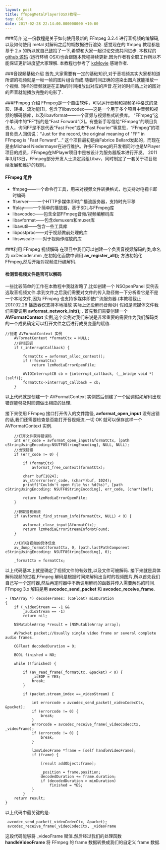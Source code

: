 ```yaml
---
layout: post
title: ffmpegMetalPlayer(OSX)教程一
tag: OSX
date: 2017-02-28 22:14:00.000000000 +10:00
---
```


###简介
这一份教程是关于如何使用最新的 FFmpeg 3.2.4 进行音视频的编解码,以及如何使用 metal 对解码之后的帧数据进行渲染. 感觉现在的 ffmpeg 教程都是基于 2.x 的所以就自己鼓捣了一下,希望和大家一起讨论交流共同进步. 本教程的 [github 源码](https://github.com/xcoderliu/FFmpegMetalPlayer) (运行环境 OSX)也会跟随本教程持续更新.因为作者有全职工作所以不能保证更新进度望大家理解. 本教程也参考了 [kxMovie](https://github.com/kolyvan/kxmovie) 感谢作者.

###音视频基础介绍
首先,大家需要有一定的基础知识,对于音视频其实大家都知道所谓的视频就是一帧一帧的图片组合而成.随着时间正确的渲染出图片就能播放一个视频. 同样的音频就是在正确的时间播放出对应的声音.在对的时间贴上对的图对的声音就能播放完整的电影了.

###FFmpeg 介绍
FFmpeg是一个自由软件，可以运行音频和视频多种格式的录影、转换、流功能[1]，包含了libavcodec——这是一个用于多个项目中音频和视频的解码器库，以及libavformat——一个音频与视频格式转换库。
“FFmpeg”这个单词中的“FF”指的是“Fast Forward”[2]。有些新手写信给“FFmpeg”的项目负责人，询问FF是不是代表“Fast Free”或者“Fast Fourier”等意思，“FFmpeg”的项目负责人回信说：“Just for the record, the original meaning of "FF" in FFmpeg is "Fast Forward"...”
这个项目最初是由Fabrice Bellard发起的，而现在是由Michael Niedermayer在进行维护。许多FFmpeg的开发者同时也是MPlayer项目的成员，FFmpeg在MPlayer项目中是被设计为服务器版本进行开发。
2011年3月13日，FFmpeg部分开发人士决定另组Libav，同时制定了一套关于项目继续发展和维护的规则。

#### FFmpeg 组件
- ffmpeg——一个命令行工具，用来对视频文件转换格式，也支持对电视卡即时编码
- ffserver——一个HTTP多媒体即时广播流服务器，支持时光平移
- ffplay——一个简单的播放器，基于SDL与FFmpeg库
- libavcodec——包含全部FFmpeg音频/视频编解码库
- libavformat——包含demuxers和muxer库
- libavutil——包含一些工具库
- libpostproc——对于视频做前处理的库
- libswscale——对于视频作缩放的库

###利用 FFmpeg 视频解码
在项目中我们可以创建一个负责音视频解码的类,命名为 xxDecoder.mm ,在初始化函数中调用 **av_register_all();** 方法初始化 FFmpeg,然后开始对视频进行编解码.

#### 检测音视频文件是否可以解码
一些比较简单的工作在本教程中我就省略了,比如创建一个 NSOpenPanel 实例去选取音视频文件.拿到文件之后我们需要对文件的传入路径做一下分析看它是不是一个本地文件,因为 FFmpeg 也支持多媒体即使广流服务器.(本教程截止 2017.02.28 播放器仅支持本地播放 实际上还没解码音频😅) 假如是流媒体文件我们需要调用 **avformat_network_init();** .
首先我们需要创建一个 **AVFormatContext** 实例,这个实例对我们来说是非常重要的需要作为我们解码类的一个成员确定可以打开文件之后进行成员变量的赋值.

```
//创建 AVFormatContext 实例
    AVFormatContext *formatCtx = NULL;
    //容错回调
    if (_interruptCallback) {
        
        formatCtx = avformat_alloc_context();
        if (!formatCtx)
            return lzmMediaErrorOpenFile;
        
        AVIOInterruptCB cb = {interrupt_callback, (__bridge void *)(self)};
        formatCtx->interrupt_callback = cb;
    }
```
以上代码就是创建一个 AVFormatContext 实例然后创建了一个回调假如解码出现错误能够及时回调做出相应的处理.

接下来使用 FFmpeg 接口打开传入的文件路径, **avformat_open_input** 没有出错的话,我们还需要检查是否能打开音视频流.一切 OK 就可以保存这样一个 AVFormatContext 实例.

```
    //打开文件获得错误码
    int err_code = avformat_open_input(&formatCtx, [path cStringUsingEncoding:NSUTF8StringEncoding], NULL, NULL);
    //出现错误
    if (err_code != 0) {
        
        if (formatCtx)
            avformat_free_context(formatCtx);
        
        char* buf[1024];
        av_strerror(err_code, (char*)buf, 1024);
        printf("Couldn't open file %s: %d(%s)", [path cStringUsingEncoding: NSUTF8StringEncoding], err_code, (char*)buf);
        
        return lzmMediaErrorOpenFile;
    }
    
	//获取音视频流
    if (avformat_find_stream_info(formatCtx, NULL) < 0) {
        
        avformat_close_input(&formatCtx);
        return lzmMediaErrorStreamInfoNotFound;
    }
    
    //打印音视频的具体信息
    av_dump_format(formatCtx, 0, [path.lastPathComponent cStringUsingEncoding: NSUTF8StringEncoding], 0);
    
    _formatCtx = formatCtx;
```

以上代码基本上就是确定了视频文件的有效性,以及文件可被解码.
接下来就是具体解码视频的过程,FFmpeg 解码是根据时间来解码出当时的视频图片,所以首先我们自己写一个定时器,然后再定时器中不断调用解码的函数并传入需要解码的时间.
FFmpeg 3.x 解码是用 **avcodec_send_packet** 和 **avcodec_receive_frame**.

```
- (NSArray *) decodeFrames: (CGFloat) minDuration
{
    if (_videoStream == -1 &&
        _audioStream == -1)
        return nil;
    
    NSMutableArray *result = [NSMutableArray array];
    
    AVPacket packet;//Usually single video frame or several complete audio frames.
    
    CGFloat decodedDuration = 0;
    
    BOOL finished = NO;
    
    while (!finished) {
        
        if (av_read_frame(_formatCtx, &packet) < 0) {
            _isEOF = YES;
            break;
        }
        
        if (packet.stream_index ==_videoStream) {
            
            int errorcode = avcodec_send_packet(_videoCodecCtx, &packet);
            if (errorcode != 0) {
                break;
            }
            errorcode = avcodec_receive_frame(_videoCodecCtx, _videoFrame);
            if (errorcode != 0) {
                break;
            }
            
            lzmVideoFrame *frame = [self handleVideoFrame];
            if (frame) {
                
                [result addObject:frame];
                
                _position = frame.position;
                decodedDuration += frame.duration;
                if (decodedDuration > minDuration)
                    finished = YES;
            }  
        }     
    return result;
}
``` 

以上代码中最关键的是:

```
 avcodec_send_packet(_videoCodecCtx, &packet);
 avcodec_receive_frame(_videoCodecCtx, _videoFrame
```

这段代码能够将 _videoFrame 赋值.然后经过我们的处理函数 **handleVideoFrame** 将 FFmpeg 的 frame 数据转换成我们的自定义 frame 数据.

